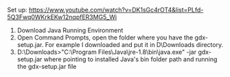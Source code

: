 Set up:
https://www.youtube.com/watch?v=DK1sGc4rOT4&list=PLfd-5Q3Fwq0WKrkEKw12nqpfER3MG5_Wi
1. Download Java Running Environment
2. Open Command Prompts, open the folder where you have the gdx-setup.jar. For example I downloaded and put it in D\Downloads directory.
3. D:\Downloads>"C:\Program Files\Java\jre-1.8\bin\java.exe" -jar gdx-setup.jar
where pointing to installed Java's bin folder path and running the gdx-setup.jar file
